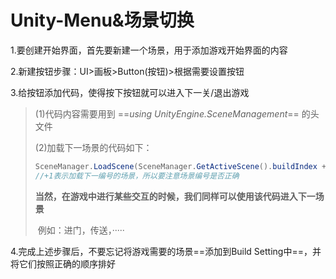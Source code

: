 # Unity-Menu&场景切换

1.要创建开始界面，首先要新建一个场景，用于添加游戏开始界面的内容

2.新建按钮步骤：UI>画板>Button(按钮)>根据需要设置按钮

3.给按钮添加代码，使得按下按钮就可以进入下一关/退出游戏

>(1)代码内容需要用到 ==*using UnityEngine.SceneManagement*== 的头文件
>
>(2)加载下一场景的代码如下：
>
>~~~c#
>SceneManager.LoadScene(SceneManager.GetActiveScene().buildIndex + 1);
>//+1表示加载下一编号的场景，所以要注意场景编号是否正确
>~~~
>
>​	**当然，在游戏中进行某些交互的时候，我们同样可以使用该代码进入下一场景**
>
>​	例如：进门，传送，·····

4.完成上述步骤后，不要忘记将游戏需要的场景==添加到Build Setting中==，并将它们按照正确的顺序排好


